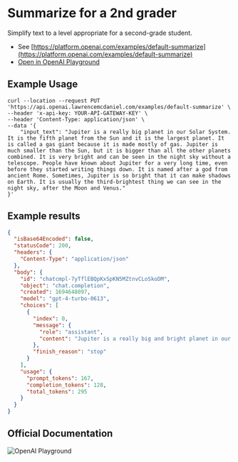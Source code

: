 # Summarize for a 2nd grader

Simplify text to a level appropriate for a second-grade student.

- See [https://platform.openai.com/examples/default-summarize](https://platform.openai.com/examples/default-summarize)
- [Open in OpenAI Playground](https://platform.openai.com/playground/p/default-summarize)

## Example Usage

```console
curl --location --request PUT 'https://api.openai.lawrencemcdaniel.com/examples/default-summarize' \
--header 'x-api-key: YOUR-API-GATEWAY-KEY' \
--header 'Content-Type: application/json' \
--data '{
    "input_text": "Jupiter is a really big planet in our Solar System. It is the fifth planet from the Sun and it is the largest planet. It is called a gas giant because it is made mostly of gas. Jupiter is much smaller than the Sun, but it is bigger than all the other planets combined. It is very bright and can be seen in the night sky without a telescope. People have known about Jupiter for a very long time, even before they started writing things down. It is named after a god from ancient Rome. Sometimes, Jupiter is so bright that it can make shadows on Earth. It is usually the third-brightest thing we can see in the night sky, after the Moon and Venus."
}'
```

## Example results

```json
{
  "isBase64Encoded": false,
  "statusCode": 200,
  "headers": {
    "Content-Type": "application/json"
  },
  "body": {
    "id": "chatcmpl-7yTflEBQpKxSpKN5MZtnvCLoSkoDM",
    "object": "chat.completion",
    "created": 1694648097,
    "model": "gpt-4-turbo-0613",
    "choices": [
      {
        "index": 0,
        "message": {
          "role": "assistant",
          "content": "Jupiter is a really big and bright planet in our Solar System. It is the fifth planet from the Sun and it is the largest planet. It is called a gas giant because it is made mostly of gas. Even though it is smaller than the Sun, it is bigger than all the other planets put together. People have known about Jupiter for a very long time, even before they started writing things down. It is named after a god from ancient Rome. Jupiter is so bright that it can sometimes make shadows on Earth. It is usually the third-brightest thing we can see in the night sky, after the Moon and Venus."
        },
        "finish_reason": "stop"
      }
    ],
    "usage": {
      "prompt_tokens": 167,
      "completion_tokens": 128,
      "total_tokens": 295
    }
  }
}
```

## Official Documentation

![OpenAI Playground](https://raw.githubusercontent.com/FullStackWithLawrence/aws-openai/main/doc/img/examples/example-02-summarize.png "OpenAI Playground")
